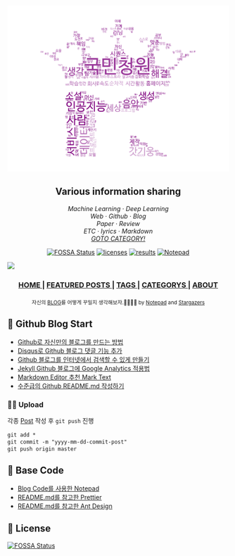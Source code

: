 <p align="center">
  <a href="https://mamma1234.github.io/">
    <img width=700 src="images/main_logo.png">
  </a>
</p>

<h2 align="center">Various information sharing</h4>

<p align="center">
  </a> 
    </a>
  <em>
    Machine Learning
    · Deep Learning
  </em>
  <br />
  <em>
    Web
    · Github
    · Blog
  </em>
  <br />
  <em>
    Paper
    · Review
  </em>
  <br />
  <em>
    ETC
    · lyrics
    · Markdown
  </em>
  <br />
  <em>
    <a href="https://mamma1234.github.io/categories/">
      GOTO CATEGORY!
    </a>
  </em>
</p>



<p align="center">
  <a href="https://app.fossa.io/projects/git%2Bgithub.com%2Fmamma1234%2Fmamma1234.github.io?ref=badge_shield">
    <img alt="FOSSA Status" src="https://app.fossa.io/api/projects/git%2Bgithub.com%2Fmamma1234%2Fmamma1234.github.io.svg?type=shield"></a>
  <a href="https://opensource.org/licenses/MIT">
    <img alt="licenses" src="https://img.shields.io/badge/licenses-MIT-red.svg"></a>
  <a href="https://mamma1234.github.io">
    <img alt="results" src="https://img.shields.io/badge/results-Web-blue.svg"></a>
  <a href="https://github.com/hmfaysal/Notepad">
    <img alt="Notepad" src="https://img.shields.io/badge/Github-Notepad-lightgrey.svg"></a>
</p>


<p align="center">

![](images/main.gif) 

</p>

<div align="center">
  <h3>
    <a href="https://mamma1234.github.io/">
      HOME
    </a>
    <span> | </span>
    <a href="https://mamma1234.github.io/featured/">
      FEATURED POSTS
    </a>
    <span> | </span>
    <a href="https://mamma1234.github.io/tags/">
      TAGS
    </a>
    <span> | </span>
    <a href="https://mamma1234.github.io/categories/">
      CATEGORYS
    </a>
    <span> | </span>
    <a href="https://mamma1234.github.io/about/">
      ABOUT
    </a>
  </h3>
</div>

<div align="center">
    <sub> 자신의 <a href="https://github.com/mamma1234/mamma1234.github.io/network/members">BLOG</a>를 어떻게 꾸밀지 생각해보자.🙇‍♂️🙇‍♀️ by <a href="https://github.com/hmfaysal/Notepad">Notepad</a> and <a href="https://github.com/mamma1234/mamma1234.github.io/stargazers">Stargazers</a>  </sub>
</div>

## 📖 Github Blog Start

-  [Github로 자신만의 블로그를 만드는 방법](https://mamma1234.github.io/webdevelopment/%EB%B8%94%EB%A1%9C%EA%B7%B8-%EC%A0%9C%EC%9E%91%EB%B2%95)
-  [Disqus로 Github 블로그 댓글 기능 추가](https://mamma1234.github.io/webdevelopment/Disqus%EB%A1%9C-Github-%EB%B8%94%EB%A1%9C%EA%B7%B8-%EB%8C%93%EA%B8%80-%EA%B8%B0%EB%8A%A5-%EC%B6%94%EA%B0%80)
-  [Github 블로그를 인터넷에서 검색할 수 있게 만들기](https://mamma1234.github.io/webdevelopment/Github-%EB%B8%94%EB%A1%9C%EA%B7%B8%EB%A5%BC-%EA%B2%80%EC%83%89-%EA%B0%80%EB%8A%A5%ED%95%98%EA%B2%8C-%EB%A7%8C%EB%93%A4%EA%B8%B0)
-  [Jekyll Github 블로그에 Google Analytics 적용법](https://mamma1234.github.io/webdevelopment/%EB%B8%94%EB%A1%9C%EA%B7%B8%EC%97%90-Google-Analytics-%EC%A0%81%EC%9A%A9%EB%B2%95)
-  [Markdown Editor 추천 Mark Text](https://mamma1234.github.io/%EA%B8%B0%ED%83%80%20%EC%A0%95%EB%B3%B4%20%EA%B3%B5%EC%9C%A0/Markdown-Editor-%EC%B6%94%EC%B2%9C-Mark-Text)
-  [수준급의 Github README.md 작성하기](https://mamma1234.github.io/%EA%B8%B0%ED%83%80%20%EC%A0%95%EB%B3%B4%20%EA%B3%B5%EC%9C%A0/%EC%88%98%EC%A4%80%EA%B8%89%EC%9D%98-Github-README.md-%EC%9E%91%EC%84%B1%ED%95%98%EA%B8%B0)

### 👨‍💻 Upload
각종 [Post](https://github.com/mamma1234/mamma1234.github.io/tree/master/_posts) 작성 후 `git push` 진행  
```
git add *
git commit -m "yyyy-mm-dd-commit-post"
git push origin master
```

## 💫 Base Code 
- [Blog Code를 사용한 Notepad](https://github.com/hmfaysal/Notepad)
- [README.md를 참고한 Prettier](https://github.com/prettier/prettier)
- [README.md를 참고한 Ant Design](https://github.com/ant-design/ant-design)

## 📜 License
[![FOSSA Status](https://app.fossa.io/api/projects/git%2Bgithub.com%2Fmamma1234%2Fmamma1234.github.io.svg?type=large)](https://app.fossa.io/projects/git%2Bgithub.com%2Fmamma1234%2Fmamma1234.github.io?ref=badge_large)
